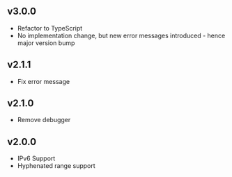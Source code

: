 ## v3.0.0
- Refactor to TypeScript
- No implementation change, but new error messages introduced - hence major version bump

## v2.1.1
- Fix error message

## v2.1.0
- Remove debugger

## v2.0.0
- IPv6 Support
- Hyphenated range support
